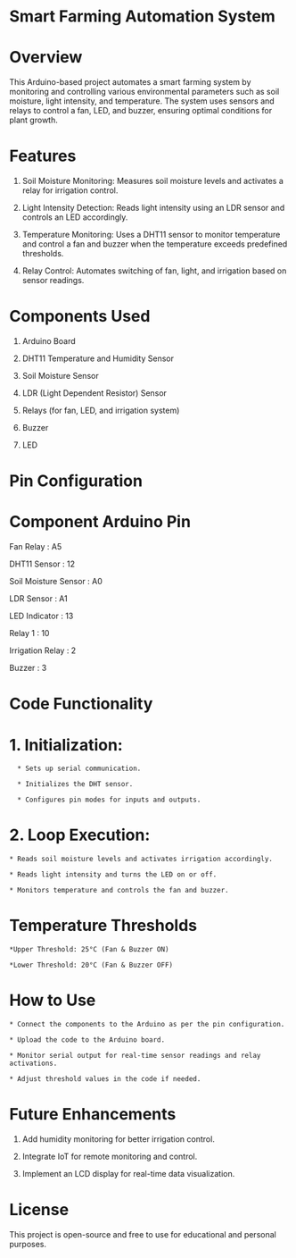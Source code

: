 # Smart Farming Automation System

# Overview

This Arduino-based project automates a smart farming system by monitoring and controlling various environmental parameters such as soil moisture, light intensity, and temperature. The system uses sensors and relays to control a fan, LED, and buzzer, ensuring optimal conditions for plant growth.

# Features

  1. Soil Moisture Monitoring: Measures soil moisture levels and activates a relay for irrigation control.

  2. Light Intensity Detection: Reads light intensity using an LDR sensor and controls an LED accordingly.

  3. Temperature Monitoring: Uses a DHT11 sensor to monitor temperature and control a fan and buzzer when the temperature exceeds predefined thresholds.

  4. Relay Control: Automates switching of fan, light, and irrigation based on sensor readings.

# Components Used

  1. Arduino Board

  2. DHT11 Temperature and Humidity Sensor

  3. Soil Moisture Sensor

  4. LDR (Light Dependent Resistor) Sensor

  5. Relays (for fan, LED, and irrigation system)

  6. Buzzer

  7. LED

# Pin Configuration

# Component                Arduino Pin
                      
Fan Relay          :             A5

DHT11 Sensor         :           12

Soil Moisture Sensor     :       A0

LDR Sensor         :             A1


LED Indicator       :            13


Relay 1            :             10

Irrigation Relay         :       2

Buzzer              :            3


# Code Functionality

# 1. Initialization:

      * Sets up serial communication.

      * Initializes the DHT sensor.

      * Configures pin modes for inputs and outputs.

# 2. Loop Execution:

    * Reads soil moisture levels and activates irrigation accordingly.

    * Reads light intensity and turns the LED on or off.

    * Monitors temperature and controls the fan and buzzer.

# Temperature Thresholds

    *Upper Threshold: 25°C (Fan & Buzzer ON)

    *Lower Threshold: 20°C (Fan & Buzzer OFF)

# How to Use

    * Connect the components to the Arduino as per the pin configuration.

    * Upload the code to the Arduino board.

    * Monitor serial output for real-time sensor readings and relay activations.

    * Adjust threshold values in the code if needed.

# Future Enhancements

  1. Add humidity monitoring for better irrigation control.

  2. Integrate IoT for remote monitoring and control.

  3. Implement an LCD display for real-time data visualization.

# License

This project is open-source and free to use for educational and personal purposes.
